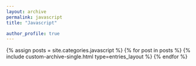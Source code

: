 ```yaml
---
layout: archive
permalink: javascript
title: "Javascript"

author_profile: true
---
```


{% assign posts = site.categories.javascript %}
{% for post in posts %}
  {% include custom-archive-single.html type=entries_layout %}
{% endfor %}